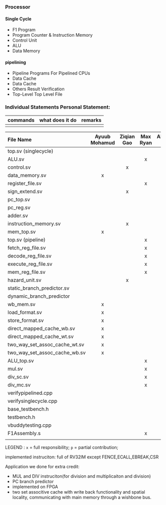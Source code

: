 ### Processor 
#### Single Cycle
- F1 Program 
- Program Counter & Instruction Memory
- Control Unit 
- ALU 
- Data Memory 
#### pipelining
- Pipeline Programs For Pipelined CPUs
- Data Cache 
- Data Cache
- Others Result Verification
- Top-Level Top Level File 
### Individual Statements Personal Statement:


| commands | what does it do | remarks |
| -------- | --------------- | ------- |
|          |                 |         |

| File Name                     | Ayuub Mohamud | Ziqian Gao | Max Ryan | Alexander Lewis | Mustafa Idris |
| :---------------------------- | :-----------: | :--------: | :------: | :-------------: | ------------- |
| top.sv (singlecycle)          |               |            |          |                 | x             |
| ALU.sv                        |               |            |    x     |                 |               |
| control.sv                    |               |     x      |          |                 |               |
| data_memory.sv                |       x       |            |          |                 |               |
| register_file.sv              |               |            |    x     |                 |               |
| sign_extend.sv                |               |     x      |          |                 |               |
| pc_top.sv                     |               |            |          |        x        |               |
| pc_reg.sv                     |               |            |          |        x        |               |
| adder.sv                      |               |            |          |        x        |               |
| instruction_memory.sv         |               |     x      |          |                 | p             |
| mem_top.sv                    |       x       |            |          |                 |               |
| top.sv (pipeline)             |               |            |    x     |                 | p             |
| fetch_reg_file.sv             |               |            |    x     |                 |               |
| decode_reg_file.sv            |               |            |    x     |                 |               |
| execute_reg_file.sv           |               |            |    x     |                 |               |
| mem_reg_file.sv               |               |            |    x     |                 |               |
| hazard_unit.sv                |               |     x      |          |                 |               |
| static_branch_predictor.sv    |               |            |          |        x        |               |
| dynamic_branch_predictor      |               |            |          |        x        |               |
| wb_mem.sv                     |       x       |            |          |                 |               |
| load_format.sv                |       x       |            |          |                 | P             |
| store_format.sv               |       x       |            |          |                 | P             |
| direct_mapped_cache_wb.sv     |       x       |            |          |                 |               |
| direct_mapped_cache_wt.sv     |       x       |            |          |                 |               |
| two_way_set_assoc_cache_wt.sv |       x       |            |          |                 |               |
| two_way_set_assoc_cache_wb.sv |       x       |            |          |                 |               |
| ALU_top.sv                    |               |            |    x     |                 |               |
| mul.sv                        |               |            |    x     |                 |               |
| div_sc.sv                     |               |            |    x     |                 |               |
| div_mc.sv                     |               |            |    x     |                 |               |
| verifypipelined.cpp           |               |            |          |                 | x             |
| verifysinglecycle.cpp         |               |            |          |                 | x             |
| base_testbench.h              |               |            |          |                 | x             |
| testbench.h                   |               |            |          |                 | x             |
| vbuddytesting.cpp             |               |            |          |        x        | p             |
| F1Assembly.s                  |               |            |    x     |        p        |               |
|                               |               |            |          |                 |               |

LEGEND :       `x` = full responsibility;  `p` = partial contribution;


implemented instruciton:
full of RV32IM except  FENCE,ECALL,EBREAK,CSR

Application we done for extra credit:
- MUL and DIV instruciton(for division and multiplicaiton and division)
- PC branch predictor
- implemented on FPGA
- two set associtive cache with write back functionality and spatial locality, communicating with main memory through a wishbone bus.
